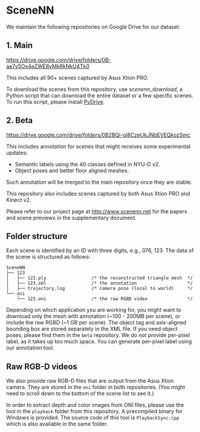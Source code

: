 # SceneNN
We maintain the following repositories on Google Drive for our dataset:

## 1. Main
https://drive.google.com/drive/folders/0B-aa7y5Ox4eZWE8yMkRkNkU4Tk0

This includes all 90+ scenes captured by Asus Xtion PRO. 

To download the scenes from this repository, use *scenenn_download*, a Python script that can download the entire dataset or a few specific scenes. To run this script, please install [PyDrive](https://pypi.python.org/pypi/PyDrive). 

## 2. Beta
https://drive.google.com/drive/folders/0B2BQi-ql8CzeUkJNbEVEQkozSmc

This includes annotation for scenes that might receives some experimental updates: 

* Semantic labels using the 40 classes defined in NYU-D v2.
* Object poses and better floor aligned meshes. 

Such annotation will be merged to the main repository once they are stable. 

This repository also includes scenes captured by both Asus Xtion PRO and Kinect v2. 

Please refer to our project page at http://www.scenenn.net for the papers and scene previews in the supplementary document. 

## Folder structure 
Each scene is identified by an ID with three digits, e.g., 076, 123. The data of the scene is structured as follows: 

```
SceneNN
├── 123
│   ├── 123.ply                 /* the reconstructed triangle mesh  */
│   ├── 123.xml                 /* the annotation                   */
│   ├── trajectory.log          /* camera pose (local to world)     */
└── oni
    └── 123.oni                 /* the raw RGBD video               */
```

Depending on which application you are working for, you might want to download only the mesh with annotation (~100 - 200MB per scene), or include the raw RGBD (~1 GB per scene). 
The object tag and axis-aligned bounding box are stored separately in the XML file. If you need object poses, please find them in the `beta` repository. 
We do not provide per-pixel label, as it takes up too much space. You can generate per-pixel label using our annotation tool. 

## Raw RGB-D videos 
We also provide raw RGB-D files that are output from the Asus Xtion camera. They are stored in the `oni` folder in both repositories. (You might need to scroll down to the bottom of the scene list to see it.) 

In order to extract depth and color images from ONI files, please use the tool in the `playback` folder from this repository. 
A precompiled binary for Windows is provided. The source code of this tool is `PlaybackSync.cpp` which is also available in the same folder. 